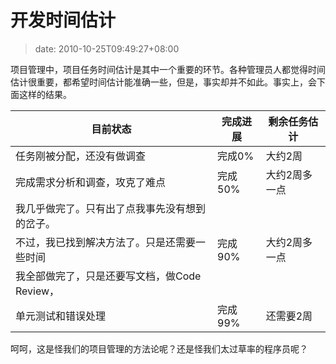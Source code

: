 # 开发时间估计
>date: 2010-10-25T09:49:27+08:00



项目管理中，项目任务时间估计是其中一个重要的环节。各种管理员人都觉得时间估计很重要，都希望时间估计能准确一些，但是，事实却并不如此。事实上，会下面这样的结果。




| 目前状态 | 完成进展 | 剩余任务估计 |
| --- | --- | --- |
| 任务刚被分配，还没有做调查 | 完成0% | 大约2周 |
| 完成需求分析和调查，攻克了难点 | 完成50% | 大约2周多一点 |
| 我几乎做完了。只有出了点我事先没有想到的岔子。
不过，我已找到解决方法了。只是还需要一些时间 | 完成90% | 大约2周多一点 |
| 我全部做完了，只是还要写文档，做Code Review，
单元测试和错误处理 | 完成99% | 还需要2周 |


呵呵，这是怪我们的项目管理的方法论呢？还是怪我们太过草率的程序员呢？









